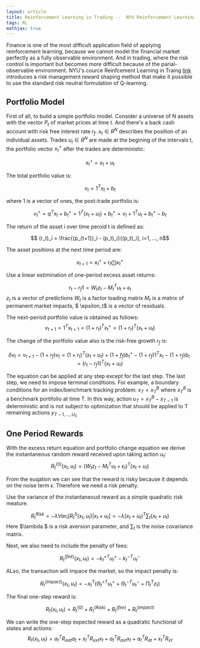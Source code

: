 ```yaml
---
layout: article
title: Reinforcement Learning in Trading --  NYU Reinforcement Learning in Finance Course
tags: RL 
mathjax: true
---
```


Finance is one of the most difficult application field of applying reinforcement learning, because we cannot model the financial market perfectly as a fully observable environment. And in trading, where the risk control is important but becomes more difficult because of the parial-observable environment. NYU's cource Reinfcement Learning in Traing <a href="https://www.coursera.org/specializations/machine-learning-reinforcement-finance#"> link </a> introduces a risk management reward shaping method that make it possible to use the standard risk neutral formulation of Q-learning. 



## Portfolio Model

First of all, to build a simple portfolio model.
Consider a universe of N assets with the vector $P_t$ of market prices at time t. And there's a back cash account with risk free interest rate $r_f$. $x_t \in R^{N}$ describes the position of an individual assets. Trades $u_t \in R^{N}$ are made at the begining of the intervals t, the portfolio vector $x_t^{+}$ after the trades are deterministic:

$$ x_{t}^{+} = x_t + u_t$$

The total portfolio value is:

$$v_t = 1^{T} x_{t} + b_t $$

where 1 is a vector of ones, the post-trade portfolio is: 


$$ v_t^{+} = q^{T}x_t + b_t^{+} = 1^{T} (x_t + u_t) + b_t^{+} = v_t + 1^{T}u_t + b_t^{+} - b_t  $$

The return of the asset i over time peroid t is defined as:

$$ (r_t)_i  = \frac{(p_{t+1})_i - (p_t)_i}{(p_t)_i}, i=1, ..., n$$

The asset positions at the next time period are:

$$ x_{t+1} = x_{t}^{+} + r_{t} \bigodot x_t^+ $$

Use a linear estimination of one-period excess asset returns:

$$r_t - r_{f}1 = W_{t} z_t - M_t^{T} u_t  + \epsilon_t$$
$z_t$ is a vector of predictions 
$W_t$ is a factor loading matrix
$M_t$ is a matrix of permanent market impacts, $ \epsilon_t$ is a vector of residuals. 

The next-period portfolio value is obtained as follows:
$$ v_{t+1} = 1^Tx_{t+1} = (1+r_t)^T x_t^+ = (1+r_t)^T(x_t + u_t)$$

The change of the portfolio value also is the risk-free growth $r_f$ is:

$$\delta v_t = v_{t+1} - (1+r_f)v_t = (1+r_t)^T (x_t +u_t) + (1+f_f)b_t^+ - (1+r_f)1^Tx_t - (1+r_f)b_t = (r_t -r_f 1)^T (x_t + u_t)$$

The equation can be applied at any step except for the last step. The last step, we need to impose terminal conditions.  For example, a boundary conditions for an index/benchmark tracking problem: $x_T = x_T^B$ where $x_T^B$ is a benchmark portifolio at time T. In this way,  action $u_T = x_T^B -x_{T-1}$ is deterministic and is not subject to optimization that should be applied to T remaining actions $y_{T-1, ..., U_0}$


## One Period Rewards

With the excess return equation and portfolio change equation we derive the instantaneous random reward received upon taking action $u_t$:
$$R_{t}^{(0)} (x_t, u_t) = (W_tz_t -M_t^T u_t +\epsilon_t)^T (x_t + u_t)$$

From the euqation we can see that the reward is risky because it depends on the noise term $\epsilon$. Therefore we need a risk penalty. 

Use the variance of the instantaneoud reward as a simple quadratic risk meature. 

$$ R_t^{Risk} = - \lambda Var_t[R_t^{0}(x_t, u_t) | x_t + u_t] = -\lambda (x_t + u_t)^T \sum_t(x_t + u_t)$$
Here $\lambda $ is a risk aversion parameter, and $\sum_t$ is the noise covariance matrix. 

Next, we also need to include the penalty of fees:

$$R_t^{(fee)} (x_t, u_t) = -{k_t^+}^T u_t^+ - k_t^{-T} u_t^{-}$$

ALso, the transaction will impace the market, so the impact penalty is:

$$R_t^{(impact)} (x_t, u_t) = -x_t^T ({\Theta_t^+}^T u_t^+ + \Theta_t^{-T} u_t^- + \Pi_t^T z_t )$$

The final one-step reward is:

$$R_t(x_t, u_t) = R_{t}^{(0)}  +  R_t^{(Risk)} + R_t^{(fee)} + R_t^{(impact)}$$

We can write the one-step expected reward as a quadratic functional of states and actions:
$$R_t(x_t, u_t) = a_t^TR_{aat} a_t + x_t^TR_{xxt}x_t + a_t^TR_{axt}x_t +a_t^TR_{at} + x_t^TR_{xt} $$

